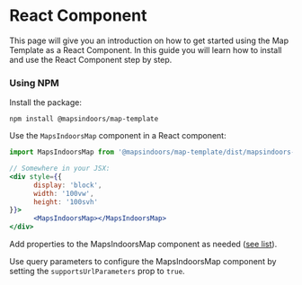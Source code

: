 # React Component

This page will give you an introduction on how to get started using the Map Template as a React Component. In this guide you will learn how to install and use the React Component step by step.

### Using NPM

Install the package:

`npm install @mapsindoors/map-template`

Use the `MapsIndoorsMap` component in a React component:

```jsx
import MapsIndoorsMap from '@mapsindoors/map-template/dist/mapsindoors-react.es.js';

// Somewhere in your JSX:
<div style={{
      display: 'block',
      width: '100vw',
      height: '100svh'
}}>
      <MapsIndoorsMap></MapsIndoorsMap>
</div>
```

Add properties to the MapsIndoorsMap component as needed ([see list](broken-reference/)).

Use query parameters to configure the MapsIndoorsMap component by setting the `supportsUrlParameters` prop to `true`.

